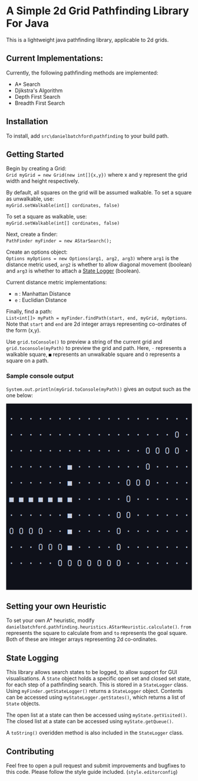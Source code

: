 # A Simple 2d Grid Pathfinding Library For Java

This is a lightweight java pathfinding library, applicable to 2d grids.
## Current Implementations:
Currently, the following pathfinding methods are implemented:
* A* Search
* Djikstra's Algorithm
* Depth First Search
* Breadth First Search
## Installation
To install, add `src\danielbatchford\pathfinding` to your build path.
## Getting Started
Begin by creating a Grid:  
`Grid myGrid = new Grid(new int[]{x,y})` where x and y represent the grid width and height respectively.  

By default, all squares on the grid will be assumed walkable. To set a square as unwalkable, use:  
`myGrid.setWalkable(int[] cordinates, false)`   

To set a square as walkable, use:  
`myGrid.setWalkable(int[] cordinates, false)`  

Next, create a finder:  
`PathFinder myFinder = new AStarSearch();`  

Create an options object:  
`Options myOptions = new Options(arg1, arg2, arg3)` where `arg1` is the distance metric used, `arg2` is whether to allow diagonal movement (boolean) and `arg3` is whether to attach a [State Logger](#state-logging) (boolean).

Current distance metric implementations:
* `m` : Manhattan Distance
* `e` : Euclidian Distance

Finally, find a path:  
`List<int[]> myPath = myFinder.findPath(start, end, myGrid, myOptions`.  
Note that `start` and `end` are 2d integer arrays representing co-ordinates of the form (x,y).  

Use `grid.toConsole()` to preview a string of the current grid and `grid.toconsole(myPath)` to preview the grid and path. Here, `·` represents a walkable square, `■` represents an unwalkable square and `O` represents a square on a path. 

### Sample console output
`System.out.println(myGrid.toConsole(myPath))` gives an output such as the one below:

![SampleImage](sample.png?raw=true "Title")

## Setting your own Heuristic
To set your own A* heuristic, modify `danielbatchford.pathfinding.heuristics.AStarHeuristic.calculate()`. `from` represents the square to calculate from and `to` represents the goal square. Both of these are integer arrays representing 2d co-ordinates.

## State Logging
This library allows search states to be logged, to allow support for GUI visualisations. A `State` object holds a specific open set and closed set state, for each step of a pathfinding search. This is stored in a `StateLogger` class. Using `myFinder.getStateLogger()` returns a `StateLogger` object. Contents can be accessed using `myStateLogger.getStates()`, which returns a list of `State` objects.

The open list at a state can then be accessed using `myState.getVisited()`.  
The closed list at a state can be accessed using `myState.getQueue()`.

A `toString()` overidden method is also included in the `StateLogger` class.

## Contributing
Feel free to open a pull request and submit improvements and bugfixes to this code. Please follow the style guide included. (`style.editorconfig`)

